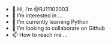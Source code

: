 - 👋 Hi, I’m @RJ11102003
- 👀 I’m interested in ...
- 🌱 I’m currently learning Python
- 💞️ I’m looking to collaborate on Github
- 📫 How to reach me ...

<!---
RJ11102003/RJ11102003 is a ✨ special ✨ repository because its `README.md` (this file) appears on your GitHub profile.
You can click the Preview link to take a look at your changes.
--->
